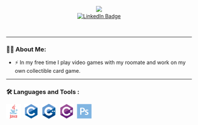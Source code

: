 <div id="header" align="center">
  <img src="https://media.giphy.com/media/M9gbBd9nbDrOTu1Mqx/giphy.gif" width="100"/>
</div>
<div id="badges" align="center">
    <a href="https://www.linkedin.com/in/asa-adomatis-307074221/">
          <img src="https://img.shields.io/badge/LinkedIn-blue?style=for-the-badge&logo=linkedin&logoColor=green" alt="LinkedIn Badge"/>
    </a>
</div>
<div id="views" align="center">
    <img src="https://komarev.com/ghpvc/?username=AsaAdomatis&style=flat-square&color=green" alt=""/>
</div>

<div id="coding gif" align="center">
    <img src="https://media.giphy.com/media/i1JHRZSXO9LZZDHqii/giphy.gif" alt=""/>
</div>

---

### :man_technologist: About Me:
 - :zap: In my free time I play video games with my roomate and work on my own collectible card game.

---

### :hammer_and_wrench: Languages and Tools :
<div>
    <img src="https://github.com/devicons/devicon/blob/master/icons/java/java-original-wordmark.svg" title="Java" alt="Java" width="40" height="40"/>&nbsp;
    <img src="https://github.com/devicons/devicon/blob/master/icons/c/c-original.svg" title="C" alt="C" width="40" height="40"/>&nbsp;
    <img src="https://github.com/devicons/devicon/blob/master/icons/cplusplus/cplusplus-original.svg" title="C++" alt="C++" width="40" height="40"/>&nbsp;
    <img src="https://github.com/devicons/devicon/blob/master/icons/csharp/csharp-original.svg" title="C#" alt="C#" width="40" height="40"/>&nbsp;
    <img src="https://github.com/devicons/devicon/blob/master/icons/photoshop/photoshop-plain.svg" title="PS" alt="PS" width="40" height="40"/>&nbsp;
</div>
